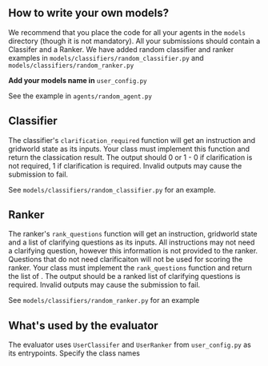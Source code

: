## How to write your own models?

We recommend that you place the code for all your agents in the `models` directory (though it is not mandatory). All your submissions should contain a Classifer and a Ranker. We have added random classifier and ranker examples in `models/classifiers/random_classifier.py` and `models/classifiers/random_ranker.py`

**Add your models name in** `user_config.py`
  
See the example in `agents/random_agent.py`

## Classifier

The classifier's `clarification_required` function will get an instruction and gridworld state as its inputs. Your class must implement this function and return the classication result. The output should 0 or 1 - 0 if clarification is not required, 1 if clarification is required. Invalid outputs may cause the submission to fail.

See `models/classifiers/random_classifier.py` for an example.

## Ranker

The ranker's `rank_questions` function will get an instruction, gridworld state and a list of clarifying questions as its inputs. All instructions may not need a clarifying question, however this information is not provided to the ranker. Questions that do not need clarificaiton will not be used for scoring the ranker.  Your class must implement the `rank_questions` function and return the list of . The output should be a ranked list of clarifying questions is required. Invalid outputs may cause the submission to fail.

See `models/classifiers/random_ranker.py` for an example


## What's used by the evaluator

The evaluator uses `UserClassifer` and `UserRanker` from `user_config.py` as its entrypoints. Specify the class names
